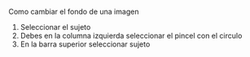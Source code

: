 Como cambiar el fondo de una imagen

  

1. Seleccionar el sujeto
2. Debes en la columna izquierda seleccionar el pincel con el circulo
3. En la barra superior seleccionar sujeto